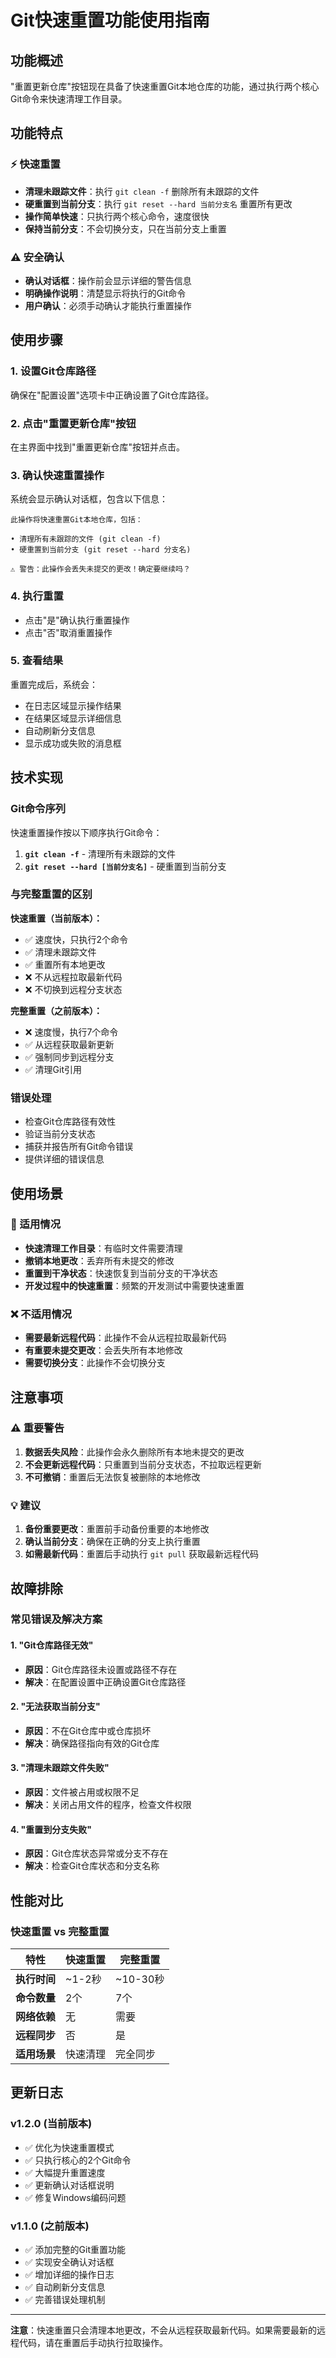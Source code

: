 # Git快速重置功能使用指南

## 功能概述

"重置更新仓库"按钮现在具备了快速重置Git本地仓库的功能，通过执行两个核心Git命令来快速清理工作目录。

## 功能特点

### ⚡ 快速重置
- **清理未跟踪文件**：执行 `git clean -f` 删除所有未跟踪的文件
- **硬重置到当前分支**：执行 `git reset --hard 当前分支名` 重置所有更改
- **操作简单快速**：只执行两个核心命令，速度很快
- **保持当前分支**：不会切换分支，只在当前分支上重置

### ⚠️ 安全确认
- **确认对话框**：操作前会显示详细的警告信息
- **明确操作说明**：清楚显示将执行的Git命令
- **用户确认**：必须手动确认才能执行重置操作

## 使用步骤

### 1. 设置Git仓库路径
确保在"配置设置"选项卡中正确设置了Git仓库路径。

### 2. 点击"重置更新仓库"按钮
在主界面中找到"重置更新仓库"按钮并点击。

### 3. 确认快速重置操作
系统会显示确认对话框，包含以下信息：
```
此操作将快速重置Git本地仓库，包括：

• 清理所有未跟踪的文件 (git clean -f)
• 硬重置到当前分支 (git reset --hard 分支名)

⚠️ 警告：此操作会丢失未提交的更改！确定要继续吗？
```

### 4. 执行重置
- 点击"是"确认执行重置操作
- 点击"否"取消重置操作

### 5. 查看结果
重置完成后，系统会：
- 在日志区域显示操作结果
- 在结果区域显示详细信息
- 自动刷新分支信息
- 显示成功或失败的消息框

## 技术实现

### Git命令序列
快速重置操作按以下顺序执行Git命令：

1. **`git clean -f`** - 清理所有未跟踪的文件
2. **`git reset --hard [当前分支名]`** - 硬重置到当前分支

### 与完整重置的区别
**快速重置（当前版本）：**
- ✅ 速度快，只执行2个命令
- ✅ 清理未跟踪文件
- ✅ 重置所有本地更改
- ❌ 不从远程拉取最新代码
- ❌ 不切换到远程分支状态

**完整重置（之前版本）：**
- ❌ 速度慢，执行7个命令
- ✅ 从远程获取最新更新
- ✅ 强制同步到远程分支
- ✅ 清理Git引用

### 错误处理
- 检查Git仓库路径有效性
- 验证当前分支状态
- 捕获并报告所有Git命令错误
- 提供详细的错误信息

## 使用场景

### 🎯 适用情况
- **快速清理工作目录**：有临时文件需要清理
- **撤销本地更改**：丢弃所有未提交的修改
- **重置到干净状态**：快速恢复到当前分支的干净状态
- **开发过程中的快速重置**：频繁的开发测试中需要快速重置

### ❌ 不适用情况
- **需要最新远程代码**：此操作不会从远程拉取最新代码
- **有重要未提交更改**：会丢失所有本地修改
- **需要切换分支**：此操作不会切换分支

## 注意事项

### ⚠️ 重要警告
1. **数据丢失风险**：此操作会永久删除所有本地未提交的更改
2. **不会更新远程代码**：只重置到当前分支状态，不拉取远程更新
3. **不可撤销**：重置后无法恢复被删除的本地修改

### 💡 建议
1. **备份重要更改**：重置前手动备份重要的本地修改
2. **确认当前分支**：确保在正确的分支上执行重置
3. **如需最新代码**：重置后手动执行 `git pull` 获取最新远程代码

## 故障排除

### 常见错误及解决方案

#### 1. "Git仓库路径无效"
- **原因**：Git仓库路径未设置或路径不存在
- **解决**：在配置设置中正确设置Git仓库路径

#### 2. "无法获取当前分支"
- **原因**：不在Git仓库中或仓库损坏
- **解决**：确保路径指向有效的Git仓库

#### 3. "清理未跟踪文件失败"
- **原因**：文件被占用或权限不足
- **解决**：关闭占用文件的程序，检查文件权限

#### 4. "重置到分支失败"
- **原因**：Git仓库状态异常或分支不存在
- **解决**：检查Git仓库状态和分支名称

## 性能对比

### 快速重置 vs 完整重置

| 特性 | 快速重置 | 完整重置 |
|------|----------|----------|
| **执行时间** | ~1-2秒 | ~10-30秒 |
| **命令数量** | 2个 | 7个 |
| **网络依赖** | 无 | 需要 |
| **远程同步** | 否 | 是 |
| **适用场景** | 快速清理 | 完全同步 |

## 更新日志

### v1.2.0 (当前版本)
- ✅ 优化为快速重置模式
- ✅ 只执行核心的2个Git命令
- ✅ 大幅提升重置速度
- ✅ 更新确认对话框说明
- ✅ 修复Windows编码问题

### v1.1.0 (之前版本)
- ✅ 添加完整的Git重置功能
- ✅ 实现安全确认对话框
- ✅ 增加详细的操作日志
- ✅ 自动刷新分支信息
- ✅ 完善错误处理机制

---

**注意**：快速重置只会清理本地更改，不会从远程获取最新代码。如果需要最新的远程代码，请在重置后手动执行拉取操作。 